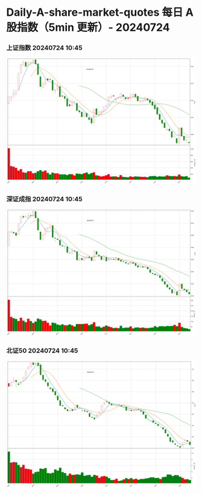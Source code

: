 
# Daily-A-share-market-quotes 每日 A 股指数（5min 更新）- 20240724

### 上证指数 20240724 10:45
![](./fig/2024/7/20240724-sh000001.png)

### 深证成指 20240724 10:45
![](./fig/2024/7/20240724-sz399001.png)

### 北证50 20240724 10:45
![](./fig/2024/7/20240724-bj899050.png)
